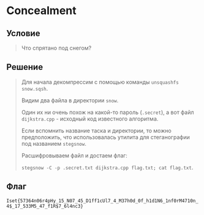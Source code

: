 # Concealment

## Условие

> Что спрятано под снегом?

## Решение

> Для начала декомпрессим с помощью команды `unsquashfs snow.sqsh`.
>
> Видим два файла в директории `snow`.
>
> Один их ни очень похож на какой-то пароль (`.secret`), а вот файл `dijkstra.cpp` - исходный код известного алгоритма.
>
> Если вспомнить название таска и директории, то можно предположить, что использовалась утилита для стеганографии под названием `stegsnow`.
>
> Расшифровываем файл и достаем флаг:
>
> `stegsnow -C -p .secret.txt dijkstra.cpp flag.txt; cat flag.txt`.

## Флаг

`Iset{57364n06r4pHy_15_N07_45_D1ff1cUl7_4_M37h0d_0f_h1d1N6_1nf0rM4710n_4$_17_533M5_47_f1R$7_6l4nc3}`
